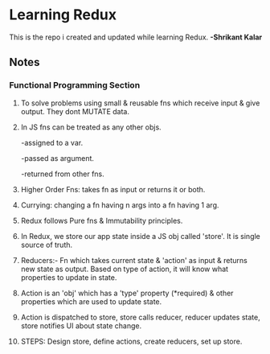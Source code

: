 # **Learning Redux**

This is the repo i created and updated while learning Redux. **-Shrikant Kalar**

## Notes

### Functional Programming Section

1. To solve problems using small & reusable fns which receive input & give output. They dont MUTATE data.

2. In JS fns can be treated as any other objs.

   -assigned to a var.

   -passed as argument.

   -returned from other fns.

3. Higher Order Fns: takes fn as input or returns it or both.

4. Currying: changing a fn having n args into a fn having 1 arg.

5. Redux follows Pure fns & Immutability principles.

6. In Redux, we store our app state inside a JS obj called 'store'. It is single source of truth.

7. Reducers:- Fn which takes current state & 'action' as input & returns new state as output. Based on type of action, it will know what properties to update in state.

8. Action is an 'obj' which has a 'type' property (\*required) & other properties which are used to update state.

9. Action is dispatched to store, store calls reducer, reducer updates state, store notifies UI about state change.

10. STEPS: Design store, define actions, create reducers, set up store.
